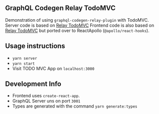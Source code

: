 ## GraphQL Codegen Relay TodoMVC

Demonstration of using `graphql-codegen-relay-plugin` with TodoMVC.
Server code is based on [Relay TodoMVC](https://github.com/relayjs/relay-examples/tree/master/todo)
Frontend code is also based on [Relay TodoMVC](https://github.com/relayjs/relay-examples/tree/master/todo) but ported over to ReactApollo (`@apollo/react-hooks`).

## Usage instructions

- `yarn server`
- `yarn start`
- Visit TODO MVC App on `localhost:3000`

## Development Info

- Frontend uses `create-react-app`.
- GraphQL Server uns on port `3001`
- Types are generated with the command `yarn generate:types`
